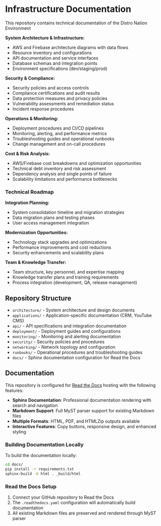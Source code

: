 # Infrastructure Documentation

This repository contains technical documentation of the Distro Nation Environment

**System Architecture & Infrastructure:**

- AWS and Firebase architecture diagrams with data flows
- Resource inventory and configurations
- API documentation and service interfaces
- Database schemas and integration points
- Environment specifications (dev/staging/prod)

**Security & Compliance:**

- Security policies and access controls
- Compliance certifications and audit results
- Data protection measures and privacy policies
- Vulnerability assessments and remediation status
- Incident response procedures

**Operations & Monitoring:**

- Deployment procedures and CI/CD pipelines
- Monitoring, alerting, and performance metrics
- Troubleshooting guides and operational runbooks
- Change management and on-call procedures

**Cost & Risk Analysis:**

- AWS/Firebase cost breakdowns and optimization opportunities
- Technical debt inventory and risk assessment
- Dependency analysis and single points of failure
- Scalability limitations and performance bottlenecks

### Technical Roadmap

**Integration Planning:**

- System consolidation timeline and migration strategies
- Data migration plans and testing phases
- User access management integration

**Modernization Opportunities:**

- Technology stack upgrades and optimizations
- Performance improvements and cost reductions
- Security enhancements and scalability plans

**Team & Knowledge Transfer:**

- Team structure, key personnel, and expertise mapping
- Knowledge transfer plans and training requirements
- Process integration (development, QA, release management)

## Repository Structure

- `architecture/` - System architecture and design documents
- `applications/` - Application-specific documentation (CRM, YouTube CMS)
- `api/` - API specifications and integration documentation
- `deployment/` - Deployment guides and configurations
- `monitoring/` - Monitoring and alerting documentation
- `security/` - Security policies and procedures
- `networking/` - Network topology and configuration
- `runbooks/` - Operational procedures and troubleshooting guides
- `docs/` - Sphinx documentation configuration for Read the Docs

## Documentation

This repository is configured for [Read the Docs](https://readthedocs.org/) hosting with the following features:

- **Sphinx Documentation**: Professional documentation rendering with search and navigation
- **Markdown Support**: Full MyST parser support for existing Markdown files
- **Multiple Formats**: HTML, PDF, and HTMLZip outputs available
- **Interactive Features**: Copy buttons, responsive design, and enhanced styling

### Building Documentation Locally

To build the documentation locally:

```bash
cd docs/
pip install -r requirements.txt
sphinx-build -b html . _build/html
```

### Read the Docs Setup

1. Connect your GitHub repository to Read the Docs
2. The `.readthedocs.yaml` configuration will automatically build documentation
3. All existing Markdown files are preserved and rendered through MyST parser
